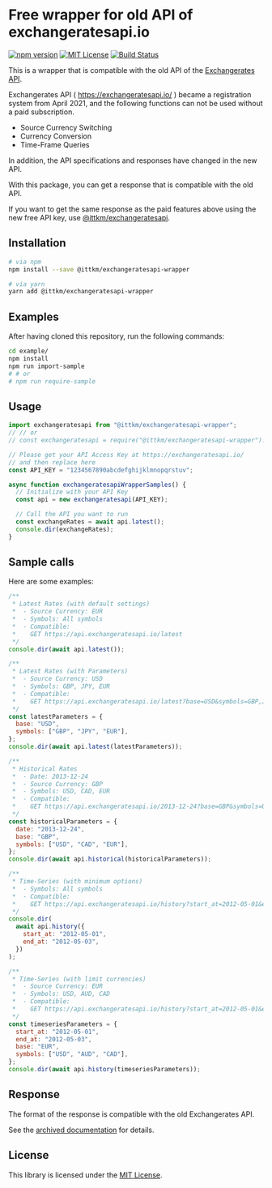 # Free wrapper for old API of exchangeratesapi.io

[![npm version](https://img.shields.io/npm/v/@ittkm/exchangeratesapi-wrapper.svg)](https://www.npmjs.com/package/exchangeratesapi)
[![MIT License](http://img.shields.io/badge/license-MIT-blue.svg?style=flat)](./LICENSE)
[![Build Status](https://travis-ci.org/itTkm/exchangeratesapi.svg?branch=main)](https://travis-ci.org/itTkm/exchangeratesapi)

This is a wrapper that is compatible with the old API of the [Exchangerates API](https://exchangeratesapi.io/).

Exchangerates API ( https://exchangeratesapi.io/ ) became a registration system from April 2021, and the following functions can not be used without a paid subscription.

- Source Currency Switching
- Currency Conversion
- Time-Frame Queries

In addition, the API specifications and responses have changed in the new API.

With this package, you can get a response that is compatible with the old API.

If you want to get the same response as the paid features above using the new free API key, use [@ittkm/exchangeratesapi](https://www.npmjs.com/package/@ittkm/exchangeratesapi).

## Installation

```bash
# via npm
npm install --save @ittkm/exchangeratesapi-wrapper

# via yarn
yarn add @ittkm/exchangeratesapi-wrapper
```

## Examples

After having cloned this repository, run the following commands:

```bash
cd example/
npm install
npm run import-sample
# # or
# npm run require-sample
```

## Usage

```js
import exchangeratesapi from "@ittkm/exchangeratesapi-wrapper";
// // or
// const exchangeratesapi = require("@ittkm/exchangeratesapi-wrapper").default;

// Please get your API Access Key at https://exchangeratesapi.io/
// and then replace here
const API_KEY = "1234567890abcdefghijklmnopqrstuv";

async function exchangeratesapiWrapperSamples() {
  // Initialize with your API Key
  const api = new exchangeratesapi(API_KEY);

  // Call the API you want to run
  const exchangeRates = await api.latest();
  console.dir(exchangeRates);
}
```

## Sample calls

Here are some examples:

```js
/**
 * Latest Rates (with default settings)
 *  - Source Currency: EUR
 *  - Symbols: All symbols
 *  - Compatible:
 *    GET https://api.exchangeratesapi.io/latest
 */
console.dir(await api.latest());

/**
 * Latest Rates (with Parameters)
 *  - Source Currency: USD
 *  - Symbols: GBP, JPY, EUR
 *  - Compatible:
 *    GET https://api.exchangeratesapi.io/latest?base=USD&symbols=GBP,JPY,EUR
 */
const latestParameters = {
  base: "USD",
  symbols: ["GBP", "JPY", "EUR"],
};
console.dir(await api.latest(latestParameters));

/**
 * Historical Rates
 *  - Date: 2013-12-24
 *  - Source Currency: GBP
 *  - Symbols: USD, CAD, EUR
 *  - Compatible:
 *    GET https://api.exchangeratesapi.io/2013-12-24?base=GBP&symbols=USD,CAD,EUR
 */
const historicalParameters = {
  date: "2013-12-24",
  base: "GBP",
  symbols: ["USD", "CAD", "EUR"],
};
console.dir(await api.historical(historicalParameters));

/**
 * Time-Series (with minimum options)
 *  - Symbols: All symbols
 *  - Compatible:
 *    GET https://api.exchangeratesapi.io/history?start_at=2012-05-01&end_at=2012-05-03
 */
console.dir(
  await api.history({
    start_at: "2012-05-01",
    end_at: "2012-05-03",
  })
);

/**
 * Time-Series (with limit currencies)
 *  - Source Currency: EUR
 *  - Symbols: USD, AUD, CAD
 *  - Compatible:
 *    GET https://api.exchangeratesapi.io/history?start_at=2012-05-01&end_at=2012-05-03&base=EUR&symbols=USD,AUD,CAD
 */
const timeseriesParameters = {
  start_at: "2012-05-01",
  end_at: "2012-05-03",
  base: "EUR",
  symbols: ["USD", "AUD", "CAD"],
};
console.dir(await api.history(timeseriesParameters));
```

## Response

The format of the response is compatible with the old Exchangerates API.

See the [archived documentation](https://web.archive.org/web/20210328014153/https://exchangeratesapi.io/) for details.

## License

This library is licensed under the [MIT License](./LICENSE).
